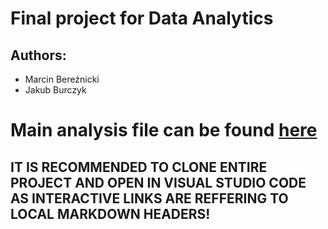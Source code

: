 # Final project for Data Analytics

## Authors:
* Marcin Bereźnicki
* Jakub Burczyk

# Main analysis file can be found [here](https://github.com/Mar-Ber/DA_DiamondModel/blob/main/final/analysis.ipynb)
## IT IS RECOMMENDED TO CLONE ENTIRE PROJECT AND OPEN IN VISUAL STUDIO CODE AS INTERACTIVE LINKS ARE REFFERING TO LOCAL MARKDOWN HEADERS!
